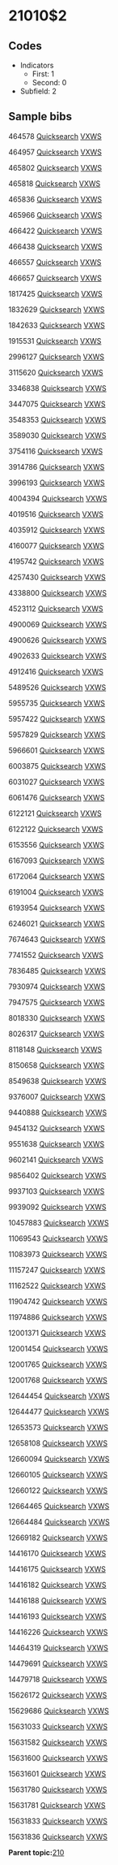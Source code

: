 # 21010$2

## Codes

-   Indicators
    -   First: 1
    -   Second: 0
-   Subfield: 2

## Sample bibs

464578 [Quicksearch](https://search.library.yale.edu/catalog/464578) [VXWS](http://prodorbis.library.yale.edu:7014/vxws/GetHoldingsService?bibId=464578)

464957 [Quicksearch](https://search.library.yale.edu/catalog/464957) [VXWS](http://prodorbis.library.yale.edu:7014/vxws/GetHoldingsService?bibId=464957)

465802 [Quicksearch](https://search.library.yale.edu/catalog/465802) [VXWS](http://prodorbis.library.yale.edu:7014/vxws/GetHoldingsService?bibId=465802)

465818 [Quicksearch](https://search.library.yale.edu/catalog/465818) [VXWS](http://prodorbis.library.yale.edu:7014/vxws/GetHoldingsService?bibId=465818)

465836 [Quicksearch](https://search.library.yale.edu/catalog/465836) [VXWS](http://prodorbis.library.yale.edu:7014/vxws/GetHoldingsService?bibId=465836)

465966 [Quicksearch](https://search.library.yale.edu/catalog/465966) [VXWS](http://prodorbis.library.yale.edu:7014/vxws/GetHoldingsService?bibId=465966)

466422 [Quicksearch](https://search.library.yale.edu/catalog/466422) [VXWS](http://prodorbis.library.yale.edu:7014/vxws/GetHoldingsService?bibId=466422)

466438 [Quicksearch](https://search.library.yale.edu/catalog/466438) [VXWS](http://prodorbis.library.yale.edu:7014/vxws/GetHoldingsService?bibId=466438)

466557 [Quicksearch](https://search.library.yale.edu/catalog/466557) [VXWS](http://prodorbis.library.yale.edu:7014/vxws/GetHoldingsService?bibId=466557)

466657 [Quicksearch](https://search.library.yale.edu/catalog/466657) [VXWS](http://prodorbis.library.yale.edu:7014/vxws/GetHoldingsService?bibId=466657)

1817425 [Quicksearch](https://search.library.yale.edu/catalog/1817425) [VXWS](http://prodorbis.library.yale.edu:7014/vxws/GetHoldingsService?bibId=1817425)

1832629 [Quicksearch](https://search.library.yale.edu/catalog/1832629) [VXWS](http://prodorbis.library.yale.edu:7014/vxws/GetHoldingsService?bibId=1832629)

1842633 [Quicksearch](https://search.library.yale.edu/catalog/1842633) [VXWS](http://prodorbis.library.yale.edu:7014/vxws/GetHoldingsService?bibId=1842633)

1915531 [Quicksearch](https://search.library.yale.edu/catalog/1915531) [VXWS](http://prodorbis.library.yale.edu:7014/vxws/GetHoldingsService?bibId=1915531)

2996127 [Quicksearch](https://search.library.yale.edu/catalog/2996127) [VXWS](http://prodorbis.library.yale.edu:7014/vxws/GetHoldingsService?bibId=2996127)

3115620 [Quicksearch](https://search.library.yale.edu/catalog/3115620) [VXWS](http://prodorbis.library.yale.edu:7014/vxws/GetHoldingsService?bibId=3115620)

3346838 [Quicksearch](https://search.library.yale.edu/catalog/3346838) [VXWS](http://prodorbis.library.yale.edu:7014/vxws/GetHoldingsService?bibId=3346838)

3447075 [Quicksearch](https://search.library.yale.edu/catalog/3447075) [VXWS](http://prodorbis.library.yale.edu:7014/vxws/GetHoldingsService?bibId=3447075)

3548353 [Quicksearch](https://search.library.yale.edu/catalog/3548353) [VXWS](http://prodorbis.library.yale.edu:7014/vxws/GetHoldingsService?bibId=3548353)

3589030 [Quicksearch](https://search.library.yale.edu/catalog/3589030) [VXWS](http://prodorbis.library.yale.edu:7014/vxws/GetHoldingsService?bibId=3589030)

3754116 [Quicksearch](https://search.library.yale.edu/catalog/3754116) [VXWS](http://prodorbis.library.yale.edu:7014/vxws/GetHoldingsService?bibId=3754116)

3914786 [Quicksearch](https://search.library.yale.edu/catalog/3914786) [VXWS](http://prodorbis.library.yale.edu:7014/vxws/GetHoldingsService?bibId=3914786)

3996193 [Quicksearch](https://search.library.yale.edu/catalog/3996193) [VXWS](http://prodorbis.library.yale.edu:7014/vxws/GetHoldingsService?bibId=3996193)

4004394 [Quicksearch](https://search.library.yale.edu/catalog/4004394) [VXWS](http://prodorbis.library.yale.edu:7014/vxws/GetHoldingsService?bibId=4004394)

4019516 [Quicksearch](https://search.library.yale.edu/catalog/4019516) [VXWS](http://prodorbis.library.yale.edu:7014/vxws/GetHoldingsService?bibId=4019516)

4035912 [Quicksearch](https://search.library.yale.edu/catalog/4035912) [VXWS](http://prodorbis.library.yale.edu:7014/vxws/GetHoldingsService?bibId=4035912)

4160077 [Quicksearch](https://search.library.yale.edu/catalog/4160077) [VXWS](http://prodorbis.library.yale.edu:7014/vxws/GetHoldingsService?bibId=4160077)

4195742 [Quicksearch](https://search.library.yale.edu/catalog/4195742) [VXWS](http://prodorbis.library.yale.edu:7014/vxws/GetHoldingsService?bibId=4195742)

4257430 [Quicksearch](https://search.library.yale.edu/catalog/4257430) [VXWS](http://prodorbis.library.yale.edu:7014/vxws/GetHoldingsService?bibId=4257430)

4338800 [Quicksearch](https://search.library.yale.edu/catalog/4338800) [VXWS](http://prodorbis.library.yale.edu:7014/vxws/GetHoldingsService?bibId=4338800)

4523112 [Quicksearch](https://search.library.yale.edu/catalog/4523112) [VXWS](http://prodorbis.library.yale.edu:7014/vxws/GetHoldingsService?bibId=4523112)

4900069 [Quicksearch](https://search.library.yale.edu/catalog/4900069) [VXWS](http://prodorbis.library.yale.edu:7014/vxws/GetHoldingsService?bibId=4900069)

4900626 [Quicksearch](https://search.library.yale.edu/catalog/4900626) [VXWS](http://prodorbis.library.yale.edu:7014/vxws/GetHoldingsService?bibId=4900626)

4902633 [Quicksearch](https://search.library.yale.edu/catalog/4902633) [VXWS](http://prodorbis.library.yale.edu:7014/vxws/GetHoldingsService?bibId=4902633)

4912416 [Quicksearch](https://search.library.yale.edu/catalog/4912416) [VXWS](http://prodorbis.library.yale.edu:7014/vxws/GetHoldingsService?bibId=4912416)

5489526 [Quicksearch](https://search.library.yale.edu/catalog/5489526) [VXWS](http://prodorbis.library.yale.edu:7014/vxws/GetHoldingsService?bibId=5489526)

5955735 [Quicksearch](https://search.library.yale.edu/catalog/5955735) [VXWS](http://prodorbis.library.yale.edu:7014/vxws/GetHoldingsService?bibId=5955735)

5957422 [Quicksearch](https://search.library.yale.edu/catalog/5957422) [VXWS](http://prodorbis.library.yale.edu:7014/vxws/GetHoldingsService?bibId=5957422)

5957829 [Quicksearch](https://search.library.yale.edu/catalog/5957829) [VXWS](http://prodorbis.library.yale.edu:7014/vxws/GetHoldingsService?bibId=5957829)

5966601 [Quicksearch](https://search.library.yale.edu/catalog/5966601) [VXWS](http://prodorbis.library.yale.edu:7014/vxws/GetHoldingsService?bibId=5966601)

6003875 [Quicksearch](https://search.library.yale.edu/catalog/6003875) [VXWS](http://prodorbis.library.yale.edu:7014/vxws/GetHoldingsService?bibId=6003875)

6031027 [Quicksearch](https://search.library.yale.edu/catalog/6031027) [VXWS](http://prodorbis.library.yale.edu:7014/vxws/GetHoldingsService?bibId=6031027)

6061476 [Quicksearch](https://search.library.yale.edu/catalog/6061476) [VXWS](http://prodorbis.library.yale.edu:7014/vxws/GetHoldingsService?bibId=6061476)

6122121 [Quicksearch](https://search.library.yale.edu/catalog/6122121) [VXWS](http://prodorbis.library.yale.edu:7014/vxws/GetHoldingsService?bibId=6122121)

6122122 [Quicksearch](https://search.library.yale.edu/catalog/6122122) [VXWS](http://prodorbis.library.yale.edu:7014/vxws/GetHoldingsService?bibId=6122122)

6153556 [Quicksearch](https://search.library.yale.edu/catalog/6153556) [VXWS](http://prodorbis.library.yale.edu:7014/vxws/GetHoldingsService?bibId=6153556)

6167093 [Quicksearch](https://search.library.yale.edu/catalog/6167093) [VXWS](http://prodorbis.library.yale.edu:7014/vxws/GetHoldingsService?bibId=6167093)

6172064 [Quicksearch](https://search.library.yale.edu/catalog/6172064) [VXWS](http://prodorbis.library.yale.edu:7014/vxws/GetHoldingsService?bibId=6172064)

6191004 [Quicksearch](https://search.library.yale.edu/catalog/6191004) [VXWS](http://prodorbis.library.yale.edu:7014/vxws/GetHoldingsService?bibId=6191004)

6193954 [Quicksearch](https://search.library.yale.edu/catalog/6193954) [VXWS](http://prodorbis.library.yale.edu:7014/vxws/GetHoldingsService?bibId=6193954)

6246021 [Quicksearch](https://search.library.yale.edu/catalog/6246021) [VXWS](http://prodorbis.library.yale.edu:7014/vxws/GetHoldingsService?bibId=6246021)

7674643 [Quicksearch](https://search.library.yale.edu/catalog/7674643) [VXWS](http://prodorbis.library.yale.edu:7014/vxws/GetHoldingsService?bibId=7674643)

7741552 [Quicksearch](https://search.library.yale.edu/catalog/7741552) [VXWS](http://prodorbis.library.yale.edu:7014/vxws/GetHoldingsService?bibId=7741552)

7836485 [Quicksearch](https://search.library.yale.edu/catalog/7836485) [VXWS](http://prodorbis.library.yale.edu:7014/vxws/GetHoldingsService?bibId=7836485)

7930974 [Quicksearch](https://search.library.yale.edu/catalog/7930974) [VXWS](http://prodorbis.library.yale.edu:7014/vxws/GetHoldingsService?bibId=7930974)

7947575 [Quicksearch](https://search.library.yale.edu/catalog/7947575) [VXWS](http://prodorbis.library.yale.edu:7014/vxws/GetHoldingsService?bibId=7947575)

8018330 [Quicksearch](https://search.library.yale.edu/catalog/8018330) [VXWS](http://prodorbis.library.yale.edu:7014/vxws/GetHoldingsService?bibId=8018330)

8026317 [Quicksearch](https://search.library.yale.edu/catalog/8026317) [VXWS](http://prodorbis.library.yale.edu:7014/vxws/GetHoldingsService?bibId=8026317)

8118148 [Quicksearch](https://search.library.yale.edu/catalog/8118148) [VXWS](http://prodorbis.library.yale.edu:7014/vxws/GetHoldingsService?bibId=8118148)

8150658 [Quicksearch](https://search.library.yale.edu/catalog/8150658) [VXWS](http://prodorbis.library.yale.edu:7014/vxws/GetHoldingsService?bibId=8150658)

8549638 [Quicksearch](https://search.library.yale.edu/catalog/8549638) [VXWS](http://prodorbis.library.yale.edu:7014/vxws/GetHoldingsService?bibId=8549638)

9376007 [Quicksearch](https://search.library.yale.edu/catalog/9376007) [VXWS](http://prodorbis.library.yale.edu:7014/vxws/GetHoldingsService?bibId=9376007)

9440888 [Quicksearch](https://search.library.yale.edu/catalog/9440888) [VXWS](http://prodorbis.library.yale.edu:7014/vxws/GetHoldingsService?bibId=9440888)

9454132 [Quicksearch](https://search.library.yale.edu/catalog/9454132) [VXWS](http://prodorbis.library.yale.edu:7014/vxws/GetHoldingsService?bibId=9454132)

9551638 [Quicksearch](https://search.library.yale.edu/catalog/9551638) [VXWS](http://prodorbis.library.yale.edu:7014/vxws/GetHoldingsService?bibId=9551638)

9602141 [Quicksearch](https://search.library.yale.edu/catalog/9602141) [VXWS](http://prodorbis.library.yale.edu:7014/vxws/GetHoldingsService?bibId=9602141)

9856402 [Quicksearch](https://search.library.yale.edu/catalog/9856402) [VXWS](http://prodorbis.library.yale.edu:7014/vxws/GetHoldingsService?bibId=9856402)

9937103 [Quicksearch](https://search.library.yale.edu/catalog/9937103) [VXWS](http://prodorbis.library.yale.edu:7014/vxws/GetHoldingsService?bibId=9937103)

9939092 [Quicksearch](https://search.library.yale.edu/catalog/9939092) [VXWS](http://prodorbis.library.yale.edu:7014/vxws/GetHoldingsService?bibId=9939092)

10457883 [Quicksearch](https://search.library.yale.edu/catalog/10457883) [VXWS](http://prodorbis.library.yale.edu:7014/vxws/GetHoldingsService?bibId=10457883)

11069543 [Quicksearch](https://search.library.yale.edu/catalog/11069543) [VXWS](http://prodorbis.library.yale.edu:7014/vxws/GetHoldingsService?bibId=11069543)

11083973 [Quicksearch](https://search.library.yale.edu/catalog/11083973) [VXWS](http://prodorbis.library.yale.edu:7014/vxws/GetHoldingsService?bibId=11083973)

11157247 [Quicksearch](https://search.library.yale.edu/catalog/11157247) [VXWS](http://prodorbis.library.yale.edu:7014/vxws/GetHoldingsService?bibId=11157247)

11162522 [Quicksearch](https://search.library.yale.edu/catalog/11162522) [VXWS](http://prodorbis.library.yale.edu:7014/vxws/GetHoldingsService?bibId=11162522)

11904742 [Quicksearch](https://search.library.yale.edu/catalog/11904742) [VXWS](http://prodorbis.library.yale.edu:7014/vxws/GetHoldingsService?bibId=11904742)

11974886 [Quicksearch](https://search.library.yale.edu/catalog/11974886) [VXWS](http://prodorbis.library.yale.edu:7014/vxws/GetHoldingsService?bibId=11974886)

12001371 [Quicksearch](https://search.library.yale.edu/catalog/12001371) [VXWS](http://prodorbis.library.yale.edu:7014/vxws/GetHoldingsService?bibId=12001371)

12001454 [Quicksearch](https://search.library.yale.edu/catalog/12001454) [VXWS](http://prodorbis.library.yale.edu:7014/vxws/GetHoldingsService?bibId=12001454)

12001765 [Quicksearch](https://search.library.yale.edu/catalog/12001765) [VXWS](http://prodorbis.library.yale.edu:7014/vxws/GetHoldingsService?bibId=12001765)

12001768 [Quicksearch](https://search.library.yale.edu/catalog/12001768) [VXWS](http://prodorbis.library.yale.edu:7014/vxws/GetHoldingsService?bibId=12001768)

12644454 [Quicksearch](https://search.library.yale.edu/catalog/12644454) [VXWS](http://prodorbis.library.yale.edu:7014/vxws/GetHoldingsService?bibId=12644454)

12644477 [Quicksearch](https://search.library.yale.edu/catalog/12644477) [VXWS](http://prodorbis.library.yale.edu:7014/vxws/GetHoldingsService?bibId=12644477)

12653573 [Quicksearch](https://search.library.yale.edu/catalog/12653573) [VXWS](http://prodorbis.library.yale.edu:7014/vxws/GetHoldingsService?bibId=12653573)

12658108 [Quicksearch](https://search.library.yale.edu/catalog/12658108) [VXWS](http://prodorbis.library.yale.edu:7014/vxws/GetHoldingsService?bibId=12658108)

12660094 [Quicksearch](https://search.library.yale.edu/catalog/12660094) [VXWS](http://prodorbis.library.yale.edu:7014/vxws/GetHoldingsService?bibId=12660094)

12660105 [Quicksearch](https://search.library.yale.edu/catalog/12660105) [VXWS](http://prodorbis.library.yale.edu:7014/vxws/GetHoldingsService?bibId=12660105)

12660122 [Quicksearch](https://search.library.yale.edu/catalog/12660122) [VXWS](http://prodorbis.library.yale.edu:7014/vxws/GetHoldingsService?bibId=12660122)

12664465 [Quicksearch](https://search.library.yale.edu/catalog/12664465) [VXWS](http://prodorbis.library.yale.edu:7014/vxws/GetHoldingsService?bibId=12664465)

12664484 [Quicksearch](https://search.library.yale.edu/catalog/12664484) [VXWS](http://prodorbis.library.yale.edu:7014/vxws/GetHoldingsService?bibId=12664484)

12669182 [Quicksearch](https://search.library.yale.edu/catalog/12669182) [VXWS](http://prodorbis.library.yale.edu:7014/vxws/GetHoldingsService?bibId=12669182)

14416170 [Quicksearch](https://search.library.yale.edu/catalog/14416170) [VXWS](http://prodorbis.library.yale.edu:7014/vxws/GetHoldingsService?bibId=14416170)

14416175 [Quicksearch](https://search.library.yale.edu/catalog/14416175) [VXWS](http://prodorbis.library.yale.edu:7014/vxws/GetHoldingsService?bibId=14416175)

14416182 [Quicksearch](https://search.library.yale.edu/catalog/14416182) [VXWS](http://prodorbis.library.yale.edu:7014/vxws/GetHoldingsService?bibId=14416182)

14416188 [Quicksearch](https://search.library.yale.edu/catalog/14416188) [VXWS](http://prodorbis.library.yale.edu:7014/vxws/GetHoldingsService?bibId=14416188)

14416193 [Quicksearch](https://search.library.yale.edu/catalog/14416193) [VXWS](http://prodorbis.library.yale.edu:7014/vxws/GetHoldingsService?bibId=14416193)

14416226 [Quicksearch](https://search.library.yale.edu/catalog/14416226) [VXWS](http://prodorbis.library.yale.edu:7014/vxws/GetHoldingsService?bibId=14416226)

14464319 [Quicksearch](https://search.library.yale.edu/catalog/14464319) [VXWS](http://prodorbis.library.yale.edu:7014/vxws/GetHoldingsService?bibId=14464319)

14479691 [Quicksearch](https://search.library.yale.edu/catalog/14479691) [VXWS](http://prodorbis.library.yale.edu:7014/vxws/GetHoldingsService?bibId=14479691)

14479718 [Quicksearch](https://search.library.yale.edu/catalog/14479718) [VXWS](http://prodorbis.library.yale.edu:7014/vxws/GetHoldingsService?bibId=14479718)

15626172 [Quicksearch](https://search.library.yale.edu/catalog/15626172) [VXWS](http://prodorbis.library.yale.edu:7014/vxws/GetHoldingsService?bibId=15626172)

15629686 [Quicksearch](https://search.library.yale.edu/catalog/15629686) [VXWS](http://prodorbis.library.yale.edu:7014/vxws/GetHoldingsService?bibId=15629686)

15631033 [Quicksearch](https://search.library.yale.edu/catalog/15631033) [VXWS](http://prodorbis.library.yale.edu:7014/vxws/GetHoldingsService?bibId=15631033)

15631582 [Quicksearch](https://search.library.yale.edu/catalog/15631582) [VXWS](http://prodorbis.library.yale.edu:7014/vxws/GetHoldingsService?bibId=15631582)

15631600 [Quicksearch](https://search.library.yale.edu/catalog/15631600) [VXWS](http://prodorbis.library.yale.edu:7014/vxws/GetHoldingsService?bibId=15631600)

15631601 [Quicksearch](https://search.library.yale.edu/catalog/15631601) [VXWS](http://prodorbis.library.yale.edu:7014/vxws/GetHoldingsService?bibId=15631601)

15631780 [Quicksearch](https://search.library.yale.edu/catalog/15631780) [VXWS](http://prodorbis.library.yale.edu:7014/vxws/GetHoldingsService?bibId=15631780)

15631781 [Quicksearch](https://search.library.yale.edu/catalog/15631781) [VXWS](http://prodorbis.library.yale.edu:7014/vxws/GetHoldingsService?bibId=15631781)

15631833 [Quicksearch](https://search.library.yale.edu/catalog/15631833) [VXWS](http://prodorbis.library.yale.edu:7014/vxws/GetHoldingsService?bibId=15631833)

15631836 [Quicksearch](https://search.library.yale.edu/catalog/15631836) [VXWS](http://prodorbis.library.yale.edu:7014/vxws/GetHoldingsService?bibId=15631836)

**Parent topic:**[210](../../tags/210/210.md)


